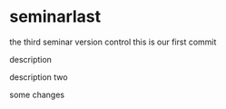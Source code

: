 # seminarlast
the third seminar version control
this is our first commit

description 

description two

some changes
